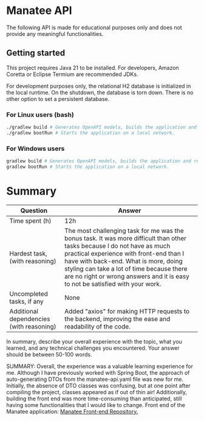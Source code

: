 # Manatee API

The following API is made for educational purposes only and does not provide any meaningful functionalities.

## Getting started

This project requires Java 21 to be installed.
For developers, Amazon Coretta or Eclipse Termium are recommended JDKs.

For development purposes only, the relational H2 database is initialized in the local runtime.
On the shutdown, the database is torn down. There is no other option to set a persistent database.

### For Linux users (bash)

```bash
./gradlew build # Generates OpenAPI models, builds the application and runs tests.
./gradlew bootRun # Starts the application on a local network. 
```

### For Windows users

```bash
gradlew build # Generates OpenAPI models, builds the application and runs tests.
gradlew bootRun # Starts the application on a local network. 
```


# Summary
| Question                                 | Answer |
|------------------------------------------|--------|
| Time  spent (h)                          | 12h     |
| Hardest task, (with reasoning)           | The most challenging task for me was the bonus task. It was more difficult than other tasks because I do not have as much practical experience with front-end than I have with back-end. What is more, doing styling can take a lot of time because there are no right or wrong answers and it is easy to not be satisfied with your work.   |
| Uncompleted tasks, if any                | None      |
| Additional dependencies (with reasoning) | Added "axios" for making HTTP requests to the backend, improving the ease and readability of the code.     | 


In summary, describe your overall experience with the topic, what you learned,
and any technical challenges you encountered. Your answer should be
between 50-100 words.

SUMMARY:
Overall, the experience was a valuable learning experience for me. Although I have previously worked with Spring Boot, the approach of auto-generating DTOs from the manatee-api.yaml file was new for me. Initially, the absence of DTO classes was confusing, but at one point after compiling the project, classes appeared as if out of thin air! Additionally, building the front end was more time-consuming than anticipated, still having some functionalities that I would like to change.
Front end of the Manatee application: [Manatee Front-end Repository.](https://github.com/K-AMeus/ProjectManateeFront)

